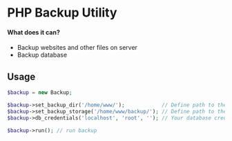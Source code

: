 # PHP Backup Utility

#### What does it can?

* Backup websites and other files on server
* Backup database

## Usage

```php
$backup = new Backup;

$backup->set_backup_dir('/home/www/');            // Define path to the directory that needs to be backup
$backup->set_backup_storage('/home/www/backup/'); // Define path to the directory where backups will be stored
$backup->db_credentials('localhost', 'root', ''); // Your database credentials

$backup->run(); // run backup
```